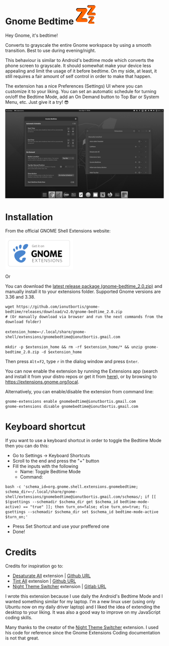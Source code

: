 [EGO]:https://extensions.gnome.org/extension/4012/gnome-bedtime/

# Gnome Bedtime  ![](./extras/images/gnome-bedtime-icon.svg)

Hey Gnome, it's bedtime! 

Converts to grayscale the entire Gnome workspace by using a smooth transition. Best to use during evening/night.

This behaviour is similar to Android's bedtime mode which converts the phone screen to grayscale. It should somewhat make your device less appealing and limit the usage of it before bedtime. On my side, at least, it still requires a fair amount of self control in order to make that happen. 

The extension has a nice Preferences (Settings) UI where you can customize it to your liking. You can set an automatic schedule for turning on/off the Bedtime Mode, add an On Demand button to Top Bar or System Menu, etc. Just give it a try! :sunglasses:

![](./extras/images/screenshot.png)

# Installation

From the official GNOME Shell Extensions website:

[<img src="https://raw.githubusercontent.com/andyholmes/gnome-shell-extensions-badge/master/get-it-on-ego.svg?sanitize=true" alt="Get it on GNOME Extensions" height="100" align="middle">][EGO]

Or

You can download the [latest release package (gnome-bedtime_2.0.zip)](https://github.com/ionutbortis/gnome-bedtime/releases/download/v2.0/gnome-bedtime_2.0.zip) and manually install it to your extensions folder. Supported Gnome versions are 3.36 and 3.38.

```
wget https://github.com/ionutbortis/gnome-bedtime/releases/download/v2.0/gnome-bedtime_2.0.zip
# (Or manually download via browser and run the next commands from the download folder)

extension_home=~/.local/share/gnome-shell/extensions/gnomebedtime@ionutbortis.gmail.com

mkdir -p $extension_home && rm -rf $extension_home/* && unzip gnome-bedtime_2.0.zip -d $extension_home
```

Then press `Alt`+`F2`, type `r` in the dialog window and press `Enter`.

You can now enable the extension by running the Extensions app (search and install it from your distro repos or get it from [here](https://flathub.org/apps/details/org.gnome.Extensions)), or by
browsing to https://extensions.gnome.org/local.

Alternatively, you can enable/disable the extension from command line:
```
gnome-extensions enable gnomebedtime@ionutbortis.gmail.com
gnome-extensions disable gnomebedtime@ionutbortis.gmail.com
```

# Keyboard shortcut

If you want to use a keyboard shortcut in order to toggle the Bedtime Mode then you can do this:
* Go to Settings -> Keyboard Shortcuts
* Scroll to the end and press the "+" button
* Fill the inputs with the following
  * Name: Toggle Bedtime Mode
  * Command:
```
bash -c 'schema_id=org.gnome.shell.extensions.gnomebedtime; schema_dir=~/.local/share/gnome-shell/extensions/gnomebedtime@ionutbortis.gmail.com/schemas/; if [[ $(gsettings --schemadir $schema_dir get $schema_id bedtime-mode-active) == "true" ]]; then turn_on=false; else turn_on=true; fi; gsettings --schemadir $schema_dir set $schema_id bedtime-mode-active $turn_on;'
```
  * Press Set Shortcut and use your preffered one
  * Done!


# Credits 

Credits for inspiration go to:
* [Desaturate All](https://extensions.gnome.org/extension/1102/desaturate-all/) extension | [Github URL](https://github.com/laerne/desaturate_all)
* [Tint All](https://extensions.gnome.org/extension/1471/tint-all/) extension | [Github URL](https://github.com/amarovita/tint-all)
* [Night Theme Switcher](https://extensions.gnome.org/extension/2236/night-theme-switcher/) extension | [Gitlab URL](https://gitlab.com/rmnvgr/nightthemeswitcher-gnome-shell-extension/)

I wrote this extension because I use daily the Android's Bedtime Mode and I wanted something similar for my laptop. I'm a new linux user (using only Ubuntu now on my daily driver laptop) and I liked the idea of extending the desktop to your liking. It was also a good way to improve on my JavaScript coding skills.

Many thanks to the creator of the [Night Theme Switcher](https://gitlab.com/rmnvgr/nightthemeswitcher-gnome-shell-extension/) extension. I used his code for reference since the Gnome Extensions Coding documentation is not that great.

